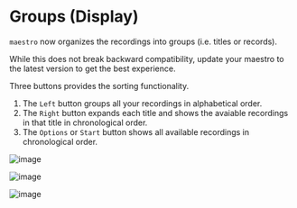 # Groups (Display)

`maestro` now organizes the recordings into groups (i.e. titles or records).

While this does not break backward compatibility, update your maestro to the latest version to get the best experience.

Three buttons provides the sorting functionality. 

1. The `Left` button groups all your recordings in alphabetical order.
2. The `Right` button expands each title and shows the avaiable recordings in that title in chronological order.
3. The `Options` or `Start` button shows all available recordings in chronological order. 

![image](https://github.com/evuraan/MythicalMythTV/assets/39205936/2dc6d44e-ea07-42b9-ab0c-d2e8454969ec)

![image](https://github.com/evuraan/MythicalMythTV/assets/39205936/cb9cae5a-1b71-40a9-a0b7-855fbad59617)

![image](https://github.com/evuraan/MythicalMythTV/assets/39205936/ec7c7980-9a13-4785-a0aa-8cd9e0ede082)

